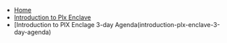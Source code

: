 
- [Home](/)
- [Introduction to Plx Enclave](introduction-plx-enclave)
- [Introduction to PlX Enclage 3-day Agenda(introduction-plx-enclave-3-day-agenda)
